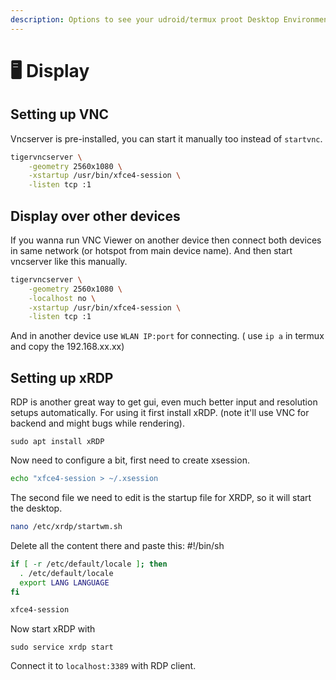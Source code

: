 ```yaml
---
description: Options to see your udroid/termux proot Desktop Environment
---
```


# 🖥️ Display

## Setting up VNC

Vncserver is pre-installed, you can start it manually too instead of `startvnc`.

```bash
tigervncserver \
    -geometry 2560x1080 \
    -xstartup /usr/bin/xfce4-session \
    -listen tcp :1 
```

## Display over other devices

If you wanna run VNC Viewer on another device then connect both devices in same network (or hotspot from main device name). And then start vncserver like this manually.

```bash
tigervncserver \
    -geometry 2560x1080 \
    -localhost no \
    -xstartup /usr/bin/xfce4-session \
    -listen tcp :1 
```

And in another device use `WLAN IP:port` for connecting. ( use `ip a` in termux and copy the 192.168.xx.xx)

## Setting up xRDP

RDP is another great way to get gui, even much better input and resolution setups automatically. For using it first install xRDP. (note it'll use VNC for backend and might bugs while rendering).

```
sudo apt install xRDP
```

Now need to configure a bit, first need to create xsession.

```bash
echo "xfce4-session > ~/.xsession
```

The second file we need to edit is the startup file for XRDP, so it will start the desktop.

```bash
nano /etc/xrdp/startwm.sh
```

Delete all the content there and paste this: #!/bin/sh

```bash
if [ -r /etc/default/locale ]; then
  . /etc/default/locale
  export LANG LANGUAGE
fi

xfce4-session 
```

Now start xRDP with

```
sudo service xrdp start
```

Connect it to `localhost:3389` with RDP client.

##
